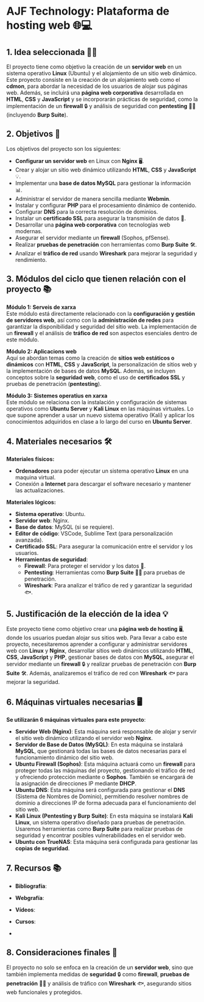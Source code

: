 # **AJF Technology: Plataforma de hosting web** 🌐💻

## **1. Idea seleccionada** 🧑‍💻

El proyecto tiene como objetivo la creación de un **servidor web** en un sistema operativo **Linux** (Ubuntu) y el alojamiento de un sitio web dinámico. Este proyecto consiste en la creación de un alojamiento web como el **cdmon**, para abordar la necesidad de los usuarios de alojar sus páginas web. Además, se incluirá una **página web corporativa** desarrollada en **HTML**, **CSS** y **JavaScript** y se incorporarán prácticas de seguridad, como la implementación de un **firewall** 🔒 y análisis de seguridad con **pentesting** 🕵️‍♂️ (incluyendo **Burp Suite**).

## **2. Objetivos** 🎯

Los objetivos del proyecto son los siguientes:

- **Configurar un servidor web** en Linux con **Nginx** 🖥️.
- Crear y alojar un sitio web dinámico utilizando **HTML**, **CSS** y **JavaScript** 💡.
- Implementar una **base de datos MySQL** para gestionar la información 📊.
- Administrar el servidor de manera sencilla mediante **Webmin**.
- Instalar y configurar **PHP** para el procesamiento dinámico de contenido.
- Configurar **DNS** para la correcta resolución de dominios.
- Instalar un **certificado SSL** para asegurar la transmisión de datos 🔐.
- Desarrollar una **página web corporativa** con tecnologías web modernas.
- Asegurar el servidor mediante un **firewall** (Sophos, pfSense).
- Realizar **pruebas de penetración** con herramientas como **Burp Suite** 🛠️.
- Analizar el **tráfico de red** usando **Wireshark** para mejorar la seguridad y rendimiento.

## **3. Módulos del ciclo que tienen relación con el proyecto** 📚

**Módulo 1: Serveis de xarxa**  
Este módulo está directamente relacionado con la **configuración y gestión de servidores web**, así como con la **administración de redes** para garantizar la disponibilidad y seguridad del sitio web. La implementación de un **firewall** y el análisis de **tráfico de red** son aspectos esenciales dentro de este módulo.

**Módulo 2: Aplicacions web**  
Aquí se abordan temas como la creación de **sitios web estáticos o dinámicos** con **HTML**, **CSS** y **JavaScript**, la personalización de sitios web y la implementación de bases de datos **MySQL**. Además, se incluyen conceptos sobre la **seguridad web**, como el uso de **certificados SSL** y pruebas de penetración (**pentesting**).

**Módulo 3: Sistemes operatius en xarxa**  
Este módulo se relaciona con la instalación y configuración de sistemas operativos como **Ubuntu Server** y **Kali Linux** en las máquinas virtuales. Lo que supone aprender a usar un nuevo sistema operativo (Kali) y aplicar los conocimientos adquiridos en clase a lo largo del curso en **Ubuntu Server**.

## **4. Materiales necesarios** 🛠️

**Materiales físicos:**

- **Ordenadores** para poder ejecutar un sistema operativo **Linux** en una maquina virtual.
- Conexión a **Internet** para descargar el software necesario y mantener las actualizaciones.

**Materiales lógicos:**

- **Sistema operativo**: Ubuntu.
- **Servidor web**: Nginx.
- **Base de datos**: MySQL (si se requiere).
- **Editor de código**: VSCode, Sublime Text (para personalización avanzada).
- **Certificado SSL**: Para asegurar la comunicación entre el servidor y los usuarios.
- **Herramientas de seguridad**:
  - **Firewall**: Para proteger el servidor y los datos 🔐.
  - **Pentesting**: Herramientas como **Burp Suite** 🕵️‍♂️ para pruebas de penetración.
  - **Wireshark**: Para analizar el tráfico de red y garantizar la seguridad 🐟.

## **5. Justificación de la elección de la idea** 💡

Este proyecto tiene como objetivo crear una **página web de hosting** 🖥️, donde los usuarios puedan alojar sus sitios web. Para llevar a cabo este proyecto, necesitaremos aprender a configurar y administrar servidores web con **Linux** y **Nginx**, desarrollar sitios web dinámicos utilizando **HTML**, **CSS**, **JavaScript** y **PHP**, gestionar bases de datos con **MySQL**, asegurar el servidor mediante un **firewall** 🔒 y realizar pruebas de penetración con **Burp Suite** 🛠️. Además, analizaremos el tráfico de red con **Wireshark** 🐟 para mejorar la seguridad.

## **6. Máquinas virtuales necesarias** 🖥️

**Se utilizarán 6 máquinas virtuales para este proyecto**:

- **Servidor Web (Nginx)**: Esta máquina será responsable de alojar y servir el sitio web dinámico utilizando el servidor web **Nginx**.
- **Servidor de Base de Datos (MySQL)**: En esta máquina se instalará **MySQL**, que gestionará todas las bases de datos necesarias para el funcionamiento dinámico del sitio web.
- **Ubuntu Firewall (Sophos)**: Esta máquina actuará como un **firewall** para proteger todas las máquinas del proyecto, gestionando el tráfico de red y ofreciendo protección mediante o **Sophos**. También se encargará de la asignación de direcciones IP mediante **DHCP**.
- **Ubuntu DNS**: Esta máquina será configurada para gestionar el **DNS** (Sistema de Nombres de Dominio), permitiendo resolver nombres de dominio a direcciones IP de forma adecuada para el funcionamiento del sitio web.
- **Kali Linux (Pentesting y Burp Suite)**: En esta máquina se instalará **Kali Linux**, un sistema operativo diseñado para pruebas de penetración. Usaremos herramientas como **Burp Suite** para realizar pruebas de seguridad y encontrar posibles vulnerabilidades en el servidor web.
- **Ubuntu con TrueNAS**: Esta máquina será configurada para gestionar las **copias de seguridad**.

## **7. Recursos** 📚

- **Bibliografía**:

- **Webgrafía**:

- **Vídeos**:

- **Cursos**:
- 
## **8. Consideraciones finales** 🎯

El proyecto no solo se enfoca en la creación de un **servidor web**, sino que también implementa medidas de **seguridad** 🔒 como **firewall**, **pruebas de penetración** 🕵️‍♂️ y análisis de tráfico con **Wireshark** 🐟, asegurando sitios web funcionales y protegidos.
